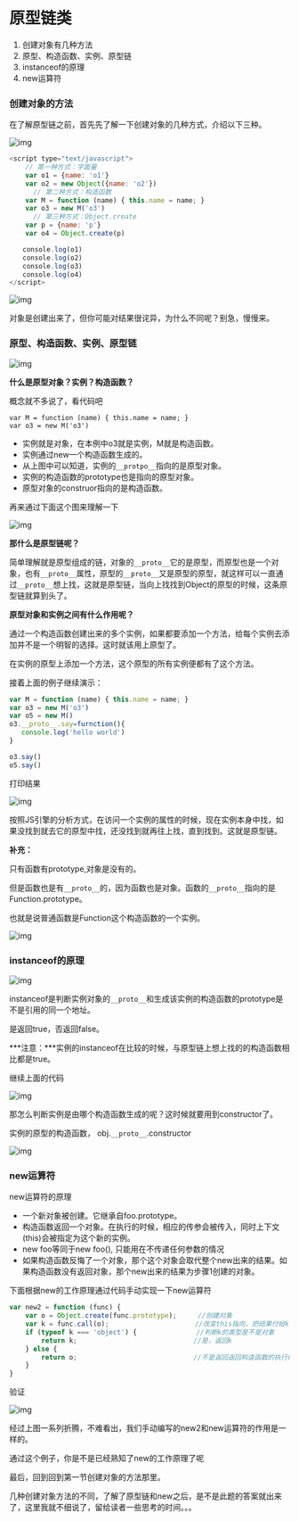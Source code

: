 # 原型链类

1. 创建对象有几种方法
2. 原型、构造函数、实例、原型链
3. instanceof的原理
4. new运算符

### 创建对象的方法

在了解原型链之前，首先先了解一下创建对象的几种方式，介绍以下三种。

![img](https://images2017.cnblogs.com/blog/1265396/201711/1265396-20171120085805899-2091686630.png)

```javascript
<script type="text/javascript">
    // 第一种方式：字面量
    var o1 = {name: 'o1'}
    var o2 = new Object({name: 'o2'})
      // 第二种方式：构造函数
    var M = function (name) { this.name = name; }
    var o3 = new M('o3')
      // 第三种方式：Object.create
    var p = {name: 'p'}
    var o4 = Object.create(p)

　　console.log(o1)　　　　
　　console.log(o2)
　　console.log(o3)
　　console.log(o4)
</script>
```

![img](https://images2018.cnblogs.com/blog/1265396/201711/1265396-20171127082455972-1605397877.png)

对象是创建出来了，但你可能对结果很诧异，为什么不同呢？别急，慢慢来。

### 原型、构造函数、实例、原型链

![img](https://images2018.cnblogs.com/blog/1265396/201711/1265396-20171127082821065-1506469155.png)

**什么是原型对象？实例？构造函数？**

概念就不多说了，看代码吧

```
var M = function (name) { this.name = name; }
var o3 = new M('o3')
```

-  实例就是对象，在本例中o3就是实例，M就是构造函数。
- 实例通过new一个构造函数生成的。
- 从上图中可以知道，实例的`__protpo__`指向的是原型对象。
- 实例的构造函数的prototype也是指向的原型对象。 
- 原型对象的construor指向的是构造函数。

再来通过下面这个图来理解一下 

![img](https://images2018.cnblogs.com/blog/1265396/201711/1265396-20171127085304050-907668544.png)

**那什么是原型链呢？**

  简单理解就是原型组成的链，对象的`__proto__`它的是原型，而原型也是一个对象，也有`__proto__`属性，原型的`__proto__`又是原型的原型，就这样可以一直通过`__proto__`想上找，这就是原型链，当向上找找到Object的原型的时候，这条原型链就算到头了。

**原型对象和实例之间有什么作用呢？**

通过一个构造函数创建出来的多个实例，如果都要添加一个方法，给每个实例去添加并不是一个明智的选择。这时就该用上原型了。

在实例的原型上添加一个方法，这个原型的所有实例便都有了这个方法。

接着上面的例子继续演示：

```javascript
var M = function (name) { this.name = name; }
var o3 = new M('o3')
var o5 = new M()
o3.__proto__.say=furnction(){
   console.log('hello world')
}

o3.say()
o5.say()
```

打印结果

![img](https://images2018.cnblogs.com/blog/1265396/201711/1265396-20171127091228190-1284920197.png)

按照JS引擎的分析方式，在访问一个实例的属性的时候，现在实例本身中找，如果没找到就去它的原型中找，还没找到就再往上找，直到找到。这就是原型链。

**补充：**

只有函数有prototype,对象是没有的。

但是函数也是有`__proto__`的，因为函数也是对象。函数的`__proto__`指向的是Function.prototype。

也就是说普通函数是Function这个构造函数的一个实例。

![img](https://images2018.cnblogs.com/blog/1265396/201711/1265396-20171127092040019-692484066.png)

### instanceof的原理

![img](https://images2018.cnblogs.com/blog/1265396/201711/1265396-20171127092153300-1935600767.png)

instanceof是判断实例对象的`__proto__`和生成该实例的构造函数的prototype是不是引用的同一个地址。

是返回true，否返回false。

***注意：***实例的instanceof在比较的时候，与原型链上想上找的的构造函数相比都是true。

 继续上面的代码

![img](https://images2018.cnblogs.com/blog/1265396/201711/1265396-20171128083930940-1553013565.png)

那怎么判断实例是由哪个构造函数生成的呢？这时候就要用到constructor了。

实例的原型的构造函数， obj.`__proto__`.constructor

![img](https://images2018.cnblogs.com/blog/1265396/201711/1265396-20171128084439612-726400677.png)

### new运算符

new运算符的原理

- 一个新对象被创建。它继承自foo.prototype。
- 构造函数返回一个对象。在执行的时候，相应的传参会被传入，同时上下文(this)会被指定为这个新的实例。
- new foo等同于new foo(), 只能用在不传递任何参数的情况
- 如果构造函数反悔了一个对象，那个这个对象会取代整个new出来的结果。如果构造函数没有返回对象，那个new出来的结果为步骤1创建的对象。

 下面根据new的工作原理通过代码手动实现一下new运算符

```javascript
var new2 = function (func) {
    var o = Object.create(func.prototype); 　　 //创建对象
    var k = func.call(o);　　　　　　　　　　　　　//改变this指向，把结果付给k
    if (typeof k === 'object') {　　　　　　　　　//判断k的类型是不是对象
        return k;　　　　　　　　　　　　　　　　　 //是，返回k
    } else {
        return o;　　　　　　　　　　　　　　　　　 //不是返回返回构造函数的执行结果
    }
}  
```

验证

![img](https://images2018.cnblogs.com/blog/1265396/201711/1265396-20171128090739003-1451557331.png)

经过上图一系列折腾，不难看出，我们手动编写的new2和new运算符的作用是一样的。

通过这个例子，你是不是已经熟知了new的工作原理了呢

 

最后，回到回到第一节创建对象的方法那里。

几种创建对象方法的不同，了解了原型链和new之后，是不是此题的答案就出来了，这里我就不细说了，留给读者一些思考的时间。。。